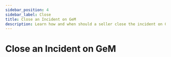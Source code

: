 ```yaml
---
sidebar_position: 4
sidebar_label: Close
title: Close an Incident on GeM
description: Learn how and when should a seller close the incident on GeM (Government e-Marketplace)
---
```


# Close an Incident on GeM

